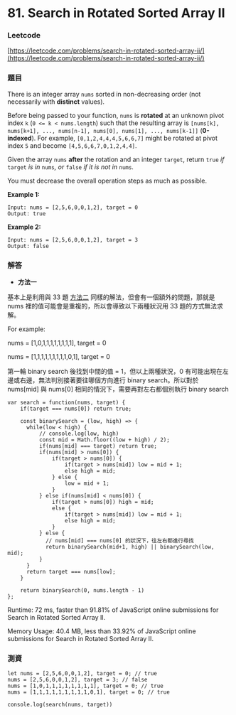 # 81. Search in Rotated Sorted Array II

### Leetcode

[https://leetcode.com/problems/search-in-rotated-sorted-array-ii/](https://leetcode.com/problems/search-in-rotated-sorted-array-ii/)

### 題目

There is an integer array `nums` sorted in non-decreasing order (not necessarily with **distinct** values).

Before being passed to your function, `nums` is **rotated** at an unknown pivot index `k` (`0 <= k < nums.length`) such that the resulting array is `[nums[k], nums[k+1], ..., nums[n-1], nums[0], nums[1], ..., nums[k-1]]` (**0-indexed**). For example, `[0,1,2,4,4,4,5,6,6,7]` might be rotated at pivot index `5` and become `[4,5,6,6,7,0,1,2,4,4]`.

Given the array `nums` **after** the rotation and an integer `target`, return `true` _if_ `target` _is in_ `nums`_, or_ `false` _if it is not in_ `nums`_._

You must decrease the overall operation steps as much as possible.

&#x20;

**Example 1:**

```
Input: nums = [2,5,6,0,0,1,2], target = 0
Output: true
```

**Example 2:**

```
Input: nums = [2,5,6,0,0,1,2], target = 3
Output: false
```

### 解答 <a href="#ti-jie" id="ti-jie"></a>

* **方法一**

基本上是利用與 33 題 [方法二](33.-search-in-rotated-sorted-array.md#ti-jie) 同樣的解法，但會有一個額外的問題，那就是 nums 裡的值可能會是重複的，所以會導致以下兩種狀況用 33 題的方式無法求解。

For example:

nums = \[1,0,1,1,1,1,1,1,1,1], target = 0&#x20;

nums = \[1,1,1,1,1,1,1,1,1,0,1], target = 0

第一輪 binary search 後找到中間的值 = 1，但以上兩種狀況，0 有可能出現在左邊或右邊，無法判別接著要往哪個方向進行 binary search。所以對於 nums\[mid] 與 nums\[0] 相同的情況下，需要再對左右都個別執行 binary search

```
var search = function(nums, target) {
    if(target === nums[0]) return true;

    const binarySearch = (low, high) => {
      while(low < high) {
          // console.log(low, high)
          const mid = Math.floor((low + high) / 2);
          if(nums[mid] === target) return true;
          if(nums[mid] > nums[0]) {
              if(target > nums[0]) {
                  if(target > nums[mid]) low = mid + 1;
                  else high = mid;
              } else {
                  low = mid + 1;                
              }
          } else if(nums[mid] < nums[0]) {
              if(target > nums[0]) high = mid;
              else {
                  if(target > nums[mid]) low = mid + 1;
                  else high = mid;
              }
          } else {
            // nums[mid] === nums[0] 的狀況下，往左右都進行尋找
            return binarySearch(mid+1, high) || binarySearch(low, mid);
          }
      }
      return target === nums[low];
    }
    
    return binarySearch(0, nums.length - 1)
};
```

Runtime: 72 ms, faster than 91.81% of JavaScript online submissions for Search in Rotated Sorted Array II.

Memory Usage: 40.4 MB, less than 33.92% of JavaScript online submissions for Search in Rotated Sorted Array II.

### 測資

```
let nums = [2,5,6,0,0,1,2], target = 0; // true
nums = [2,5,6,0,0,1,2], target = 3; // false
nums = [1,0,1,1,1,1,1,1,1,1], target = 0; // true
nums = [1,1,1,1,1,1,1,1,1,0,1], target = 0; // true

console.log(search(nums, target))
```
